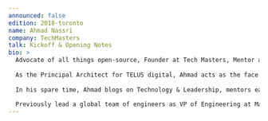 ```yaml
---
announced: false
edition: 2018-toronto
name: Ahmad Nassri
company: TechMasters
talk: Kickoff & Opening Notes
bio: >
  Advocate of all things open-source, Founder at Tech Masters, Mentor at Node School Toronto.  
    
  As the Principal Architect for TELUS digital, Ahmad acts as the face of the engineering organization within TELUS digital, and responsible for the architecture of TELUS digital’s systems - systems that need to scale to support millions of digitally engaged TELUS customers.  
    
  In his spare time, Ahmad blogs on Technology & Leadership, mentors early stage startups, and builds open-source projects used by thousands of developers world wide.  
    
  Previously lead a global team of engineers as VP of Engineering at Mashape, a San Francisco based startup, focused on powering API driven software.
---
```

